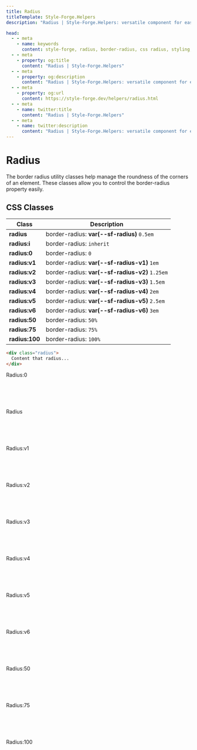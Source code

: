 ```yaml
---
title: Radius
titleTemplate: Style-Forge.Helpers
description: "Radius | Style-Forge.Helpers: versatile component for easy management of border-radius properties in web apps."

head:
  - - meta
    - name: keywords
      content: style-forge, radius, border-radius, css radius, styling, web development, frontend, radius properties, responsive
  - - meta
    - property: og:title
      content: "Radius | Style-Forge.Helpers"
  - - meta
    - property: og:description
      content: "Radius | Style-Forge.Helpers: versatile component for easy management of border-radius properties in web apps."
  - - meta
    - property: og:url
      content: https://style-forge.dev/helpers/radius.html
  - - meta
    - name: twitter:title
      content: "Radius | Style-Forge.Helpers"
  - - meta
    - name: twitter:description
      content: "Radius | Style-Forge.Helpers: versatile component for easy management of border-radius properties in web apps."
---
```


# Radius

The border radius utility classes help manage the roundness of the corners of an element. These classes allow you to control the border-radius property easily.

## CSS Classes

<table class="d:t w">
<thead>
<tr><th>Class</th><th>Description</th></tr>
</thead>
<tbody>
<tr><td><b>radius</b></td><td>border-radius: <b>var(--sf-radius)</b> <code>0.5em</code></td></tr>
<tr><td><b>radius:i</b></td><td>border-radius: <code>inherit</code></td></tr>
<tr><td><b>radius:0</b></td><td>border-radius: <code>0</code></td></tr>
<tr><td><b>radius:v1</b></td><td>border-radius: <b>var(--sf-radius-v1)</b> <code>1em</code></td></tr>
<tr><td><b>radius:v2</b></td><td>border-radius: <b>var(--sf-radius-v2)</b> <code>1.25em</code></td></tr>
<tr><td><b>radius:v3</b></td><td>border-radius: <b>var(--sf-radius-v3)</b> <code>1.5em</code></td></tr>
<tr><td><b>radius:v4</b></td><td>border-radius: <b>var(--sf-radius-v4)</b> <code>2em</code></td></tr>
<tr><td><b>radius:v5</b></td><td>border-radius: <b>var(--sf-radius-v5)</b> <code>2.5em</code></td></tr>
<tr><td><b>radius:v6</b></td><td>border-radius: <b>var(--sf-radius-v6)</b> <code>3em</code></td></tr>
<tr><td><b>radius:50</b></td><td>border-radius: <code>50%</code></td></tr>
<tr><td><b>radius:75</b></td><td>border-radius: <code>75%</code></td></tr>
<tr><td><b>radius:100</b></td><td>border-radius: <code>100%</code></td></tr>
</tbody>
</table>

```html
<div class="radius">
  Content that radius...
</div>
```

<div class="example d:f wrap">
  <div class="ta:c y:c:c radius:0">Radius:0</div>
  <div class="ta:c y:c:c radius">Radius</div>
  <div class="ta:c y:c:c radius:v1">Radius:v1</div>
  <div class="ta:c y:c:c radius:v2">Radius:v2</div>
  <div class="ta:c y:c:c radius:v3">Radius:v3</div>
  <div class="ta:c y:c:c radius:v4">Radius:v4</div>
  <div class="ta:c y:c:c radius:v5">Radius:v5</div>
  <div class="ta:c y:c:c radius:v6">Radius:v6</div>
  <div class="ta:c y:c:c radius:50">Radius:50</div>
  <div class="rectangle ta:c y:c:c radius:75">Radius:75</div>
  <div class="rectangle ta:c y:c:c radius:100">Radius:100</div>
</div>

<style scoped>
.example > div {
  --size: 100px;
  width: var(--size);
  height: var(--size);
}
.example > .rectangle {
  width: 200px;
}
</style>
